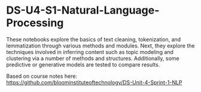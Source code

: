 # DS-U4-S1-Natural-Language-Processing

These notebooks explore the basics of text cleaning, tokenization, and lemmatization through various methods and modules. Next, they explore the techniques involved in inferring content such as topic modeling and clustering via a number of methods and structures. Additionally, some predictive or generative models are tested to compare results.

Based on course notes here: https://github.com/bloominstituteoftechnology/DS-Unit-4-Sprint-1-NLP
